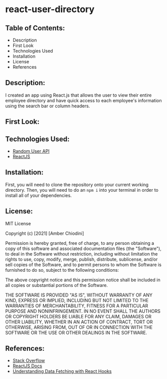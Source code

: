 # react-user-directory

## Table of Contents: 
* Description 
* First Look 
* Technologies Used
* Installation 
* License 
* References 

## Description:
I created an app using React.js that allows the user to view their entire employee directory and have quick access to each employee's information using the search bar or column headers. 

## First Look: 


## Technologies Used:
* [Random User API](https://randomuser.me/)
* [ReactJS](https://reactjs.org/) 

## Installation:
First, you will need to clone the repository onto your current working directory. Then, you will need to do an ```npm i``` into your terminal in order to install all of your dependencies. 

## License: 
MIT License

Copyright (c) [2021] [Amber Chiodini]

Permission is hereby granted, free of charge, to any person obtaining a copy
of this software and associated documentation files (the "Software"), to deal
in the Software without restriction, including without limitation the rights
to use, copy, modify, merge, publish, distribute, sublicense, and/or sell
copies of the Software, and to permit persons to whom the Software is
furnished to do so, subject to the following conditions:

The above copyright notice and this permission notice shall be included in all
copies or substantial portions of the Software.

THE SOFTWARE IS PROVIDED "AS IS", WITHOUT WARRANTY OF ANY KIND, EXPRESS OR
IMPLIED, INCLUDING BUT NOT LIMITED TO THE WARRANTIES OF MERCHANTABILITY,
FITNESS FOR A PARTICULAR PURPOSE AND NONINFRINGEMENT. IN NO EVENT SHALL THE
AUTHORS OR COPYRIGHT HOLDERS BE LIABLE FOR ANY CLAIM, DAMAGES OR OTHER
LIABILITY, WHETHER IN AN ACTION OF CONTRACT, TORT OR OTHERWISE, ARISING FROM,
OUT OF OR IN CONNECTION WITH THE SOFTWARE OR THE USE OR OTHER DEALINGS IN THE
SOFTWARE.

## References: 
* [Stack Overflow](https://stackoverflow.com/) 
* [ReactJS Docs](https://reactjs.org/docs/getting-started.html)
* [Understanding Data Fetching with React Hooks](https://medium.com/@hahnpascal/data-fetching-with-react-hooks-850d3c16b80f)